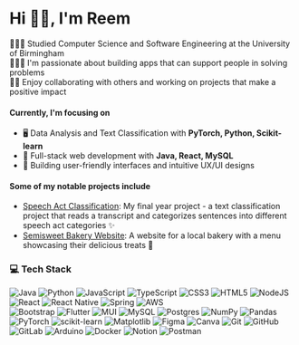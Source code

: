 <h1>Hi 👋🏻, I'm Reem</h1>
👩🏻‍🎓 Studied Computer Science and Software Engineering at the University of Birmingham <br/>
👩🏻‍💻 I'm passionate about building apps that can support people in solving problems <br/>
🤝🏻 Enjoy collaborating with others and working on projects that make a positive impact <br/>

<h4>Currently, I'm focusing on </h4>

- 🖥️ Data Analysis and Text Classification with **PyTorch, Python, Scikit-learn**
- 🚀 Full-stack web development with **Java, React, MySQL**
- 🎨 Building user-friendly interfaces and intuitive UX/UI designs

<h4>Some of my notable projects include </h4>

- [Speech Act Classification](https://github.com/rdmoustafa/speech-act-classification): My final year project - a text classification project that reads a transcript and categorizes sentences into different speech act categories ✨
- [Semisweet Bakery Website](https://semisweet.ae): A website for a local bakery with a menu showcasing their delicious treats 🍰


### 💻 Tech Stack
![Java](https://img.shields.io/badge/java-%23ED8B00.svg?style=flat&logo=openjdk&logoColor=white) 
![Python](https://img.shields.io/badge/python-3670A0?style=flat&logo=python&logoColor=ffdd54) 
![JavaScript](https://img.shields.io/badge/javascript-%23323330.svg?style=flat&logo=javascript&logoColor=%23F7DF1E) 
![TypeScript](https://img.shields.io/badge/typescript-%23007ACC.svg?style=flat&logo=typescript&logoColor=white) 
![CSS3](https://img.shields.io/badge/css3-%231572B6.svg?style=flat&logo=css3&logoColor=white) 
![HTML5](https://img.shields.io/badge/html5-%23E34F26.svg?style=flat&logo=html5&logoColor=white)
![NodeJS](https://img.shields.io/badge/node.js-6DA55F?style=flat&logo=node.js&logoColor=white) 
![React](https://img.shields.io/badge/react-%2320232a.svg?style=flat&logo=react&logoColor=%2361DAFB) 
![React Native](https://img.shields.io/badge/react_native-%2320232a.svg?style=flat&logo=react&logoColor=%2361DAFB) 
![Spring](https://img.shields.io/badge/spring-%236DB33F.svg?style=flat&logo=spring&logoColor=white) 
![AWS](https://img.shields.io/badge/AWS-%23FF9900.svg?style=flat&logo=amazon-aws&logoColor=white)  
![Bootstrap](https://img.shields.io/badge/bootstrap-%238511FA.svg?style=flat&logo=bootstrap&logoColor=white) 
![Flutter](https://img.shields.io/badge/Flutter-%2302569B.svg?style=flat&logo=Flutter&logoColor=white) 
![MUI](https://img.shields.io/badge/MUI-%230081CB.svg?style=flat&logo=mui&logoColor=white) 
![MySQL](https://img.shields.io/badge/mysql-4479A1.svg?style=flat&logo=mysql&logoColor=white) 
![Postgres](https://img.shields.io/badge/postgres-%23316192.svg?style=flat&logo=postgresql&logoColor=white) 
![NumPy](https://img.shields.io/badge/numpy-%23013243.svg?style=flat&logo=numpy&logoColor=white) 
![Pandas](https://img.shields.io/badge/pandas-%23150458.svg?style=flat&logo=pandas&logoColor=white) 
![PyTorch](https://img.shields.io/badge/PyTorch-%23EE4C2C.svg?style=flat&logo=PyTorch&logoColor=white) 
![scikit-learn](https://img.shields.io/badge/scikit--learn-%23F7931E.svg?style=flat&logo=scikit-learn&logoColor=white) 
![Matplotlib](https://img.shields.io/badge/Matplotlib-%23ffffff.svg?style=flat&logo=Matplotlib&logoColor=black) 
![Figma](https://img.shields.io/badge/figma-%23F24E1E.svg?style=flat&logo=figma&logoColor=white) 
![Canva](https://img.shields.io/badge/Canva-%2300C4CC.svg?style=flat&logo=Canva&logoColor=white) 
![Git](https://img.shields.io/badge/git-%23F05033.svg?style=flat&logo=git&logoColor=white) 
![GitHub](https://img.shields.io/badge/github-%23121011.svg?style=flat&logo=github&logoColor=white) 
![GitLab](https://img.shields.io/badge/gitlab-%23181717.svg?style=flat&logo=gitlab&logoColor=white) 
![Arduino](https://img.shields.io/badge/-Arduino-00979D?style=flat&logo=Arduino&logoColor=white) 
![Docker](https://img.shields.io/badge/docker-%230db7ed.svg?style=flat&logo=docker&logoColor=white) 
![Notion](https://img.shields.io/badge/Notion-%23000000.svg?style=flat&logo=notion&logoColor=white) 
![Postman](https://img.shields.io/badge/Postman-FF6C37?style=flat&logo=postman&logoColor=white)



